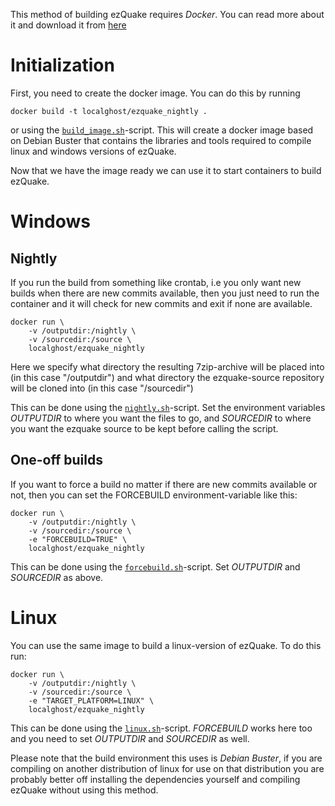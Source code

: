 This method of building ezQuake requires *Docker*. You can read more about it and download it from [here](https://www.docker.com/ "Docker homepage")

Initialization
==============
First, you need to create the docker image. You can do this by running
```shell
docker build -t localghost/ezquake_nightly .
```
or using the [`build_image.sh`](build_image.sh)-script.
This will create a docker image based on Debian Buster that contains the libraries and tools required to compile linux and windows versions of ezQuake.

Now that we have the image ready we can use it to start containers to build ezQuake.


Windows
=======
Nightly
-------
If you run the build from something like crontab, i.e you only want new builds when there are new commits available, then you just need to run the container and it will check for new commits and exit if none are available.
```shell
docker run \
	-v /outputdir:/nightly \
	-v /sourcedir:/source \
	localghost/ezquake_nightly
```
Here we specify what directory the resulting 7zip-archive will be placed into (in this case "/outputdir") and what directory the ezquake-source repository will be cloned into (in this case "/sourcedir")

This can be done using the [`nightly.sh`](nightly.sh)-script. Set the environment variables *OUTPUTDIR* to where you want the files to go, and *SOURCEDIR* to where you want the ezquake source to be kept before calling the script.

One-off builds
--------------
If you want to force a build no matter if there are new commits available or not, then you can set the FORCEBUILD environment-variable like this:
```shell
docker run \
	-v /outputdir:/nightly \
	-v /sourcedir:/source \
	-e "FORCEBUILD=TRUE" \
	localghost/ezquake_nightly
```

This can be done using the [`forcebuild.sh`](forcebuild.sh)-script. Set *OUTPUTDIR* and *SOURCEDIR* as above.

Linux
=====
You can use the same image to build a linux-version of ezQuake. To do this run:
```shell
docker run \
	-v /outputdir:/nightly \
	-v /sourcedir:/source \
	-e "TARGET_PLATFORM=LINUX" \
	localghost/ezquake_nightly
```

This can be done using the [`linux.sh`](linux.sh)-script. *FORCEBUILD* works here too and you need to set *OUTPUTDIR* and *SOURCEDIR* as well.

Please note that the build environment this uses is *Debian Buster*, if you are compiling on another distribution of linux for use on that distribution you are probably better off installing the dependencies yourself and compiling ezQuake without using this method.
